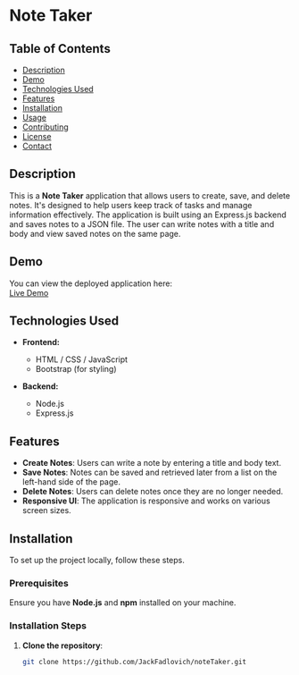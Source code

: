 # Note Taker

## Table of Contents

- [Description](#description)
- [Demo](#demo)
- [Technologies Used](#technologies-used)
- [Features](#features)
- [Installation](#installation)
- [Usage](#usage)
- [Contributing](#contributing)
- [License](#license)
- [Contact](#contact)

## Description

This is a **Note Taker** application that allows users to create, save, and delete notes. It's designed to help users keep track of tasks and manage information effectively. The application is built using an Express.js backend and saves notes to a JSON file. The user can write notes with a title and body and view saved notes on the same page.

## Demo

You can view the deployed application here:  
[Live Demo](https://notetaker-yanp.onrender.com)

## Technologies Used

- **Frontend:**
  - HTML / CSS / JavaScript
  - Bootstrap (for styling)

- **Backend:**
  - Node.js
  - Express.js

## Features

- **Create Notes**: Users can write a note by entering a title and body text.
- **Save Notes**: Notes can be saved and retrieved later from a list on the left-hand side of the page.
- **Delete Notes**: Users can delete notes once they are no longer needed.
- **Responsive UI**: The application is responsive and works on various screen sizes.

## Installation

To set up the project locally, follow these steps.

### Prerequisites

Ensure you have **Node.js** and **npm** installed on your machine.

### Installation Steps

1. **Clone the repository**:
   ```bash
   git clone https://github.com/JackFadlovich/noteTaker.git